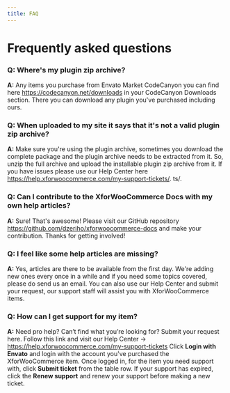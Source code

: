 ```yaml
---
title: FAQ
---
```


# Frequently asked questions

### Q: Where's my plugin zip archive?

**A:** Any items you purchase from Envato Market CodeCanyon you can find here https://codecanyon.net/downloads in your CodeCanyon Downloads section. There you can download any plugin you've purchased including ours.

### Q: When uploaded to my site it says that it's not a valid plugin zip archive?

**A:** Make sure you're using the plugin archive, sometimes you download the complete package and the plugin archive needs to be extracted from it. So, unzip the full archive and upload the installable plugin zip archive from it. If you have issues please use our Help Center here https://help.xforwoocommerce.com/my-support-tickets/.
ts/.

### Q: Can I contribute to the XforWooCommerce Docs with my own help articles?

**A:** Sure! That's awesome! Please visit our GitHub repository https://github.com/dzeriho/xforwoocommerce-docs and make your contribution. Thanks for getting involved!

### Q: I feel like some help articles are missing?

**A:** Yes, articles are there to be available from the first day. We're adding new ones every once in a while and if you need some topics covered, please do send us an email. You can also use our Help Center and submit your request, our support staff will assist you with XforWooCommerce items.

### Q: How can I get support for my item?

**A:** Need pro help? Can’t find what you’re looking for? Submit your request here. Follow this link and visit our Help Center &rarr; https://help.xforwoocommerce.com/my-support-tickets Click **Login with Envato** and login with the account you've purchased the XforWooCommerce item. Once logged in, for the item you need support with, click **Submit ticket** from the table row. If your support has expired, click the **Renew support** and renew your support before making a new ticket.
